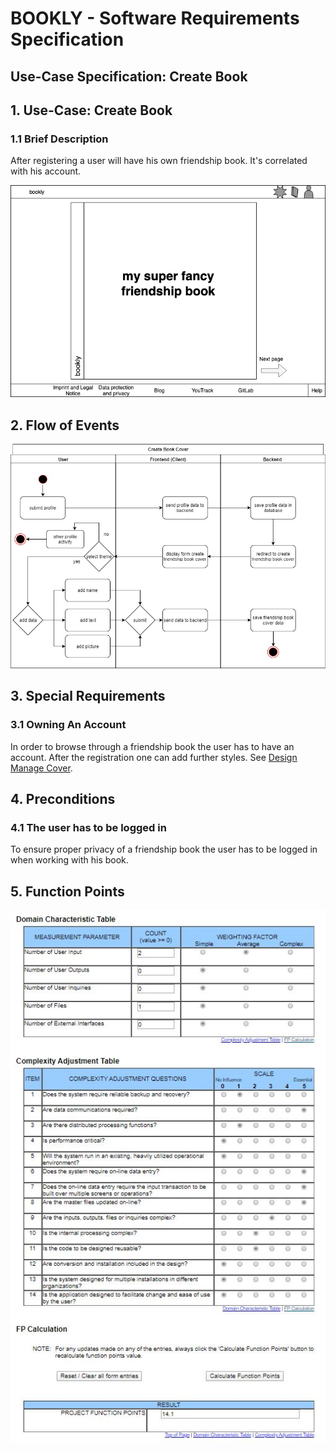 # BOOKLY - Software Requirements Specification
## Use-Case Specification: Create Book

## 1. Use-Case: Create Book

### 1.1 Brief Description

After registering a user will have his own friendship book. It's correlated with his account.

![Friendship Book Cover](cover.png "Friendship Book Cover")

## 2. Flow of Events

![create friendship book cover](create_friendship_book_cover.jpg "Create Friendship Book Cover")

## 3. Special Requirements

### 3.1 Owning An Account
        
In order to browse through a friendship book the user has to have an account. After the registration one can add further styles.
See [Design Manage Cover](design_Manage_Cover_Decorations.md "Design Manage Cover").

## 4. Preconditions

### 4.1 The user has to be logged in

To ensure proper privacy of a friendship book the user has to be logged in when working with his book.

## 5. Function Points

![Create Book FPs](UC1_Create_Book.JPG "Create Book FPs")

